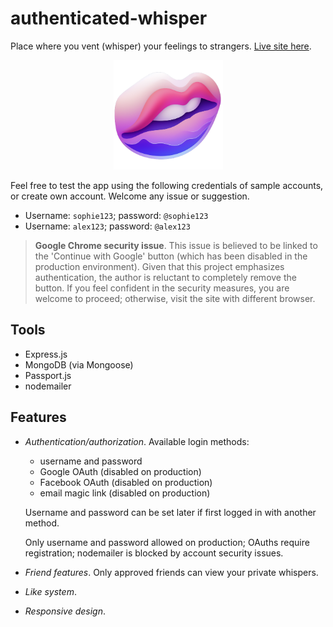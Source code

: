 # authenticated-whisper

Place where you vent (whisper) your feelings to strangers. [Live site
here](https://authenticated-whisper-b6194854ff4c.herokuapp.com/).

<p align="center">
    <a href="https://authenticated-whisper-b6194854ff4c.herokuapp.com/" target="_blank" rel="noreferrer">
        <img src="./design/app-icon.png" alt="Icon" width="175">
    </a>
</p>

Feel free to test the app using the following credentials of sample accounts, or
create own account. Welcome any issue or suggestion.

- Username: `sophie123`; password: `@sophie123`
- Username: `alex123`; password: `@alex123`

> **Google Chrome security issue**. This issue is believed to be linked to the
> 'Continue with Google' button (which has been disabled in the production
> environment). Given that this project emphasizes authentication, the author is
> reluctant to completely remove the button. If you feel confident in the
> security measures, you are welcome to proceed; otherwise, visit the site with
> different browser.

## Tools

- Express.js
- MongoDB (via Mongoose)
- Passport.js
- nodemailer

## Features

- _Authentication/authorization_. Available login methods:

  - username and password
  - Google OAuth (disabled on production)
  - Facebook OAuth (disabled on production)
  - email magic link (disabled on production)

  Username and password can be set later if first logged in with another method.

  Only username and password allowed on production; OAuths require registration;
  nodemailer is blocked by account security issues.

- _Friend features_. Only approved friends can view your private whispers.
- _Like system_.
- _Responsive design_.
